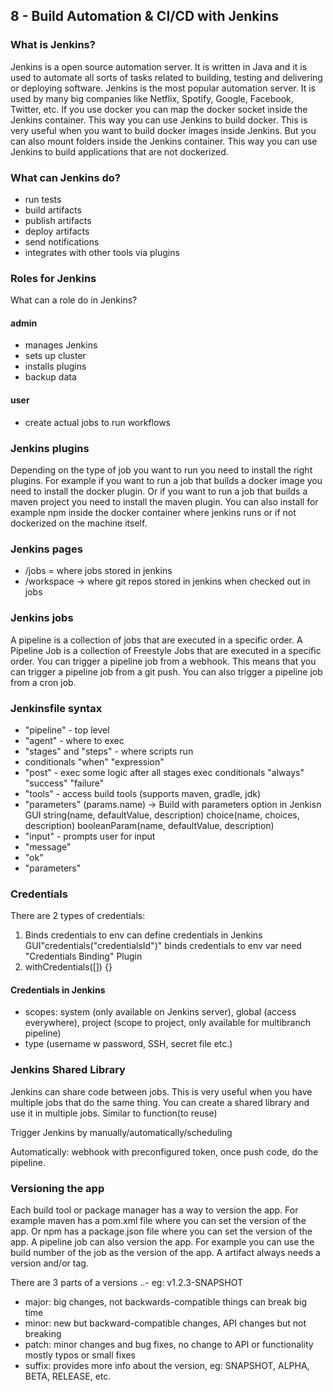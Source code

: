 ## 8 - Build Automation & CI/CD with Jenkins

### What is Jenkins?

Jenkins is a open source automation server. It is written in Java and it is used to automate all sorts of tasks related
to building, testing and delivering or deploying software. Jenkins is the most popular automation server. It is used by
many big companies like Netflix, Spotify, Google, Facebook, Twitter, etc.
If you use docker you can map the docker socket inside the Jenkins container. This way you can use Jenkins to build
docker.
This is very useful when you want to build docker images inside Jenkins.
But you can also mount folders inside the Jenkins container.
This way you can use Jenkins to build applications that are not dockerized.

### What can Jenkins do?

- run tests
- build artifacts
- publish artifacts
- deploy artifacts
- send notifications
- integrates with other tools via plugins

### Roles for Jenkins

What can a role do in Jenkins?

#### admin

* manages Jenkins
* sets up cluster
* installs plugins
* backup data

#### user

* create actual jobs to run workflows

### Jenkins plugins

Depending on the type of job you want to run you need to install the right plugins.
For example if you want to run a job that builds a docker image you need to install the docker plugin.
Or if you want to run a job that builds a maven project you need to install the maven plugin.
You can also install for example npm inside the docker container where jenkins runs or if not dockerized on the machine
itself.

### Jenkins pages

* /jobs = where jobs stored in jenkins
* /workspace -> where git repos stored in jenkins when checked out in jobs

### Jenkins jobs

A pipeline is a collection of jobs that are executed in a specific order.
A Pipeline Job is a collection of Freestyle Jobs that are executed in a specific order.
You can trigger a pipeline job from a webhook. This means that you can trigger a pipeline job from a git push.
You can also trigger a pipeline job from a cron job.

### Jenkinsfile syntax

* "pipeline" - top level
* "agent" - where to exec
* "stages" and "steps" - where scripts run
* conditionals "when" "expression"
* "post" - exec some logic after all stages exec conditionals "always" "success" "failure"
* "tools" - access build tools (supports maven, gradle, jdk)
* "parameters" (params.name) -> Build with parameters option in Jenkisn GUI string(name, defaultValue, description)
  choice(name, choices, description) booleanParam(name, defaultValue, description)
* "input" - prompts user for input
* "message"
* "ok"
* "parameters"

### Credentials

There are 2 types of credentials:

1. Binds credentials to env can define credentials in Jenkins GUI"credentials("credentialsId")" binds credentials to env
   var need "Credentials Binding" Plugin
2. withCredentials([]) {}

#### Credentials in Jenkins

- scopes: system (only available on Jenkins server), global (access everywhere), project (scope to project, only
  available for multibranch pipeline)
- type (username w password, SSH, secret file etc.)

### Jenkins Shared Library

Jenkins can share code between jobs. This is very useful when you have multiple jobs that do the same thing.
You can create a shared library and use it in multiple jobs. Similar to function(to reuse)

Trigger Jenkins by manually/automatically/scheduling

Automatically: webhook with preconfigured token, once push code,  do the pipeline.
### Versioning the app

Each build tool or package manager has a way to version the app. For example maven has a pom.xml file where you can set
the version of the app. Or npm has a package.json file where you can set the version of the app.
A pipeline job can also version the app. For example you can use the build number of the job as the version of the app.
A artifact always needs a version and/or tag.

There are 3 parts of a versions <major>.<minor>.<patch>-<suffix> eg: v1.2.3-SNAPSHOT

* major: big changes, not backwards-compatible things can break big time
* minor: new but backward-compatible changes, API changes but not breaking
* patch: minor changes and bug fixes, no change to API or functionality mostly typos or small fixes
* suffix: provides more info about the version, eg: SNAPSHOT, ALPHA, BETA, RELEASE, etc.

